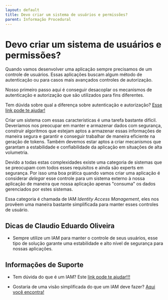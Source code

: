 ```yaml
---
layout: default
title: Devo criar um sistema de usuários e permissões? 
parent: Informação Procedural
---
```

# Devo criar um sistema de usuários e permissões?

Quando vamos desenvolver uma aplicação sempre precisamos de um controle de usuários. Essas aplicações
buscam algum método de autenticação ou para casos mais avançados controles de autorização.

Nosso primeiro passo aqui é conseguir desacoplar os mecanismos de autenticação e autorização que 
são utilizados para fins diferentes.

Tem dúvida sobre qual a diferença sobre autenticação e autorização? [Esse link pode te ajudar!](autenticacao_vs_autorizacao.md)

Criar um sistema com essas características é uma tarefa bastante difícil. Deveríamos nos preocupar
em manter e armazenar dados com segurança, construir algoritmos que estejam aptos a armazenar essas informações
de maneira segura e garantir e conseguir trabalhar de maneira eficiente na geração de tokens.
Também devemos estar aptos a criar mecanismos que garantam a estabilidade e confiabilidade
da aplicação em situações de alta volumetria.

Devido a todas estas complexidades existe uma categoria de sistemas que se preocupam com todos esses
requisitos e ainda são experts em segurança. Por isso uma boa prática quando 
vamos criar uma aplicação é considerar _delegar_ esse controle para um sistema
externo à nossa aplicação de maneira que nossa aplicação apenas "consuma" os dados gerenciados por estes
sistemas.

Essa categoria é chamada de IAM _Identity Access Management_, eles nos provêem uma maneira
bastante simplificada para manter esses controles de usuário.

## Dicas de Claudio Eduardo Oliveira

- Sempre utilize um IAM para manter o controle de seus usuários, esse tipo de solução garante uma estabilidade
e alto nível de segurança para nossas aplicações.

## Informações de Suporte

- Tem dúvida do que é um IAM? Este [link pode te ajudar!!!](https://www.cloudflare.com/learning/access-management/what-is-identity-and-access-management/)

- Gostaria de uma visão simplificada do que um IAM deve fazer? [Aqui você encontra!](https://www.gartner.com/en/information-technology/glossary/identity-and-access-management-iam)